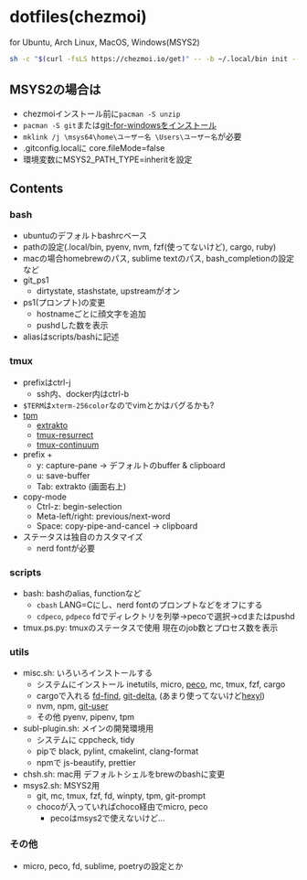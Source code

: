 # dotfiles(chezmoi)

for Ubuntu, Arch Linux, MacOS, Windows(MSYS2)

```bash
sh -c "$(curl -fsLS https://chezmoi.io/get)" -- -b ~/.local/bin init --apply na-trium-144
```

## MSYS2の場合は
* chezmoiインストール前に`pacman -S unzip`
* `pacman -S git`または[git-for-windowsをインストール](https://github.com/git-for-windows/git/wiki/Install-inside-MSYS2-proper)
* `mklink /j \msys64\home\ユーザー名 \Users\ユーザー名`が必要
* .gitconfig.localに core.fileMode=false
* 環境変数にMSYS2_PATH_TYPE=inheritを設定

## Contents
### bash
* ubuntuのデフォルトbashrcベース
* pathの設定(.local/bin, pyenv, nvm, fzf(使ってないけど), cargo, ruby)
* macの場合homebrewのパス, sublime textのパス, bash_completionの設定など
* git_ps1
	* dirtystate, stashstate, upstreamがオン
* ps1(プロンプト)の変更
	* hostnameごとに顔文字を追加
	* pushdした数を表示
* aliasはscripts/bashに記述

### tmux
* prefixはctrl-j
	* ssh内、docker内はctrl-b	
* `$TERM`は`xterm-256color`なのでvimとかはバグるかも?
* [tpm](https://github.com/tmux-plugins/tpm)
	* [extrakto](https://github.com/laktak/extrakto)
	* [tmux-resurrect](https://github.com/tmux-plugins/tmux-resurrect)
	* [tmux-continuum](https://github.com/tmux-plugins/tmux-continuum)
* prefix +
	* y: capture-pane → デフォルトのbuffer & clipboard
	* u: save-buffer
	* Tab: extrakto (画面右上)
* copy-mode
	* Ctrl-z: begin-selection
	* Meta-left/right: previous/next-word
	* Space: copy-pipe-and-cancel → clipboard
* ステータスは独自のカスタマイズ
	* nerd fontが必要

### scripts
* bash: bashのalias, functionなど
	* `cbash` LANG=Cにし、nerd fontのプロンプトなどをオフにする
	* `cdpeco`, `pdpeco` fdでディレクトリを列挙→pecoで選択→cdまたはpushd
* tmux.ps.py: tmuxのステータスで使用 現在のjob数とプロセス数を表示

### utils
* misc.sh: いろいろインストールする
	* システムにインストール inetutils, micro, [peco](https://github.com/peco/peco), mc, tmux, fzf, cargo
	* cargoで入れる [fd-find](https://github.com/sharkdp/fd), [git-delta](https://github.com/dandavison/delta), (あまり使ってないけど[hexyl](https://github.com/sharkdp/hexyl))
	* nvm, npm, [git-user](https://github.com/geongeorge/Git-User-Switch)
	* その他 pyenv, pipenv, tpm
* subl-plugin.sh: メインの開発環境用
	* システムに cppcheck, tidy
	* pipで black, pylint, cmakelint, clang-format
	* npmで js-beautify, prettier
* chsh.sh: mac用 デフォルトシェルをbrewのbashに変更
* msys2.sh: MSYS2用
	* git, mc, tmux, fzf, fd, winpty, tpm, git-prompt
	* chocoが入っていればchoco経由でmicro, peco
		* pecoはmsys2で使えないけど...

### その他
* micro, peco, fd, sublime, poetryの設定とか
